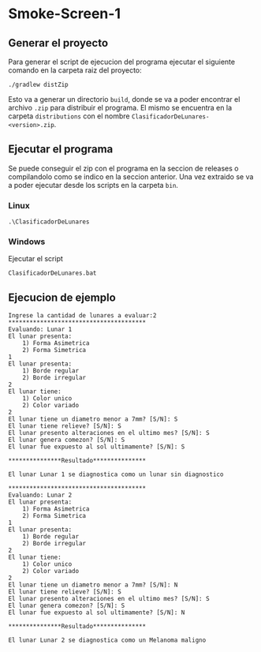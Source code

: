 # Smoke-Screen-1

## Generar el proyecto

Para generar el script de ejecucion del programa ejecutar el siguiente comando en la carpeta raiz del proyecto:
```shell
./gradlew distZip
```
Esto va a generar un directorio `build`, donde se va a poder encontrar el archivo `.zip` para distribuir el programa. El mismo se encuentra en la carpeta `distributions` con el nombre `ClasificadorDeLunares-<version>.zip`.

## Ejecutar el programa

Se puede conseguir el zip con el programa en la seccion de releases o compilandolo como se indico en la seccion anterior. Una vez extraido se va a poder ejecutar desde los scripts en la carpeta `bin`.

### Linux

```shell
.\ClasificadorDeLunares
```

### Windows

Ejecutar el script

```shell
ClasificadorDeLunares.bat
```

## Ejecucion de ejemplo

```shell
Ingrese la cantidad de lunares a evaluar:2
***************************************
Evaluando: Lunar 1
El lunar presenta:
	1) Forma Asimetrica
	2) Forma Simetrica
1
El lunar presenta:
	1) Borde regular
	2) Borde irregular
2
El lunar tiene:
	1) Color unico
	2) Color variado
2
El lunar tiene un diametro menor a 7mm? [S/N]: S
El lunar tiene relieve? [S/N]: S
El lunar presento alteraciones en el ultimo mes? [S/N]: S
El lunar genera comezon? [S/N]: S
El lunar fue expuesto al sol ultimamente? [S/N]: S

***************Resultado***************

El lunar Lunar 1 se diagnostica como un lunar sin diagnostico

***************************************
Evaluando: Lunar 2
El lunar presenta:
	1) Forma Asimetrica
	2) Forma Simetrica
1
El lunar presenta:
	1) Borde regular
	2) Borde irregular
2
El lunar tiene:
	1) Color unico
	2) Color variado
2
El lunar tiene un diametro menor a 7mm? [S/N]: N
El lunar tiene relieve? [S/N]: S
El lunar presento alteraciones en el ultimo mes? [S/N]: S
El lunar genera comezon? [S/N]: S
El lunar fue expuesto al sol ultimamente? [S/N]: N

***************Resultado***************

El lunar Lunar 2 se diagnostica como un Melanoma maligno
```
